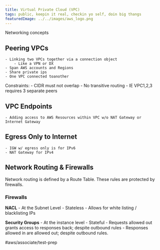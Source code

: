```yaml
---
title: Virtual Private Cloud (VPC)
tags: public, keepin it real, checkin yo self, doin big thangs
featuredImage: ../../images/aws_logo.png
---
```


Networking concepts

## Peering VPCs
	- Linking two VPCs together via a connection object
		- Like a VPN or DX
	- Span AWS accounts and Regions
	- Share private ips
	- One VPC connected toanother

Constraints: 
	- CIDR must not overlap
	- No transitive routing
		- IE VPC1,2,3 requires 3 separate peers

## VPC Endpoints 
	- Adding access to AWS Resources within VPC w/o NAT Gateway or Internet Gateway

## Egress Only to Internet
	- IGW w/ egress only is for IPv6
	- NAT Gateway for IPv4

## Network Routing & Firewalls
Network routing is defined by a Route Table. These rules are protected by firewalls.

### Firewalls
**NACL**
	- At the Subnet Level
	- Stateless
	- Allows for white listing / blacklisting IPs

**Security Groups**
	- At the instance level
	- Stateful
		- Requests allowed out grants access to responses back; despite outbound rules
		- Responses allowed in are allowed out; despite outbound rules.

#aws/associate/test-prep